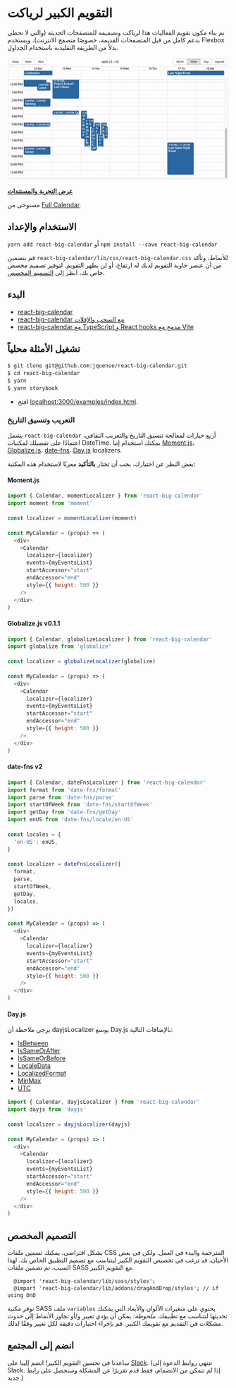 # التقويم الكبير لرياكت

تم بناء مكون تقويم الفعاليات هذا لرياكت وتصميمه للمتصفحات الحديثة (والتي لا تحظى بدعم كامل من قبل المتصفحات القديمة، خصوصًا متصفح الانترنت)، ويستخدم Flexbox بدلاً من الطريقة التقليدية باستخدام الجداول.

<p align="center">
  <img src="../assets/rbc-demo.gif" alt="Big Calendar Demo Image" />
</p>

[**عرض التجربة والمستندات**](https://jquense.github.io/react-big-calendar/examples/index.html)

مستوحى من [Full Calendar](http://fullcalendar.io/).

## الاستخدام والإعداد

`yarn add react-big-calendar` أو `npm install --save react-big-calendar`

قم بتضمين `react-big-calendar/lib/css/react-big-calendar.css` للأنماط، وتأكد من أن عنصر حاوية التقويم لديك
له ارتفاع، أو لن يظهر التقويم. لتوفير تصميم مخصص خاص بك، انظر إلى [التصميم المخصص](#custom-styling).

## البدء

- [react-big-calendar](https://github.com/arecvlohe/rbc-starter)
- [react-big-calendar مع السحب والإفلات](https://github.com/arecvlohe/rbc-with-dnd-starter)
- [react-big-calendar مع TypeScript و React hooks مدمج مع Vite](https://github.com/christopher-caldwell/react-big-calendar-demo)

## تشغيل الأمثلة محلياً

```sh
$ git clone git@github.com:jquense/react-big-calendar.git
$ cd react-big-calendar
$ yarn
$ yarn storybook
```

- افتح [localhost:3000/examples/index.html](http://localhost:3000/examples/index.html).

### التعريب وتنسيق التاريخ

يشمل `react-big-calendar` أربع خيارات لمعالجة تنسيق التاريخ والتعريب الثقافي، اعتمادًا
على تفضيلك لمكتبات DateTime. يمكنك استخدام إما [Moment.js](https://momentjs.com/)، [Globalize.js](https://github.com/jquery/globalize)، [date-fns](https://date-fns.org/)، [Day.js](https://day.js.org) localizers.

بغض النظر عن اختيارك، يجب أن تختار **بالتأكيد** معربًا لاستخدام هذه المكتبة:

#### Moment.js

```js
import { Calendar, momentLocalizer } from 'react-big-calendar'
import moment from 'moment'

const localizer = momentLocalizer(moment)

const MyCalendar = (props) => (
  <div>
    <Calendar
      localizer={localizer}
      events={myEventsList}
      startAccessor="start"
      endAccessor="end"
      style={{ height: 500 }}
    />
  </div>
)
```

#### Globalize.js v0.1.1

```js
import { Calendar, globalizeLocalizer } from 'react-big-calendar'
import globalize from 'globalize'

const localizer = globalizeLocalizer(globalize)

const MyCalendar = (props) => (
  <div>
    <Calendar
      localizer={localizer}
      events={myEventsList}
      startAccessor="start"
      endAccessor="end"
      style={{ height: 500 }}
    />
  </div>
)
```

#### date-fns v2

```js
import { Calendar, dateFnsLocalizer } from 'react-big-calendar'
import format from 'date-fns/format'
import parse from 'date-fns/parse'
import startOfWeek from 'date-fns/startOfWeek'
import getDay from 'date-fns/getDay'
import enUS from 'date-fns/locale/en-US'

const locales = {
  'en-US': enUS,
}

const localizer = dateFnsLocalizer({
  format,
  parse,
  startOfWeek,
  getDay,
  locales,
})

const MyCalendar = (props) => (
  <div>
    <Calendar
      localizer={localizer}
      events={myEventsList}
      startAccessor="start"
      endAccessor="end"
      style={{ height: 500 }}
    />
  </div>
)
```

#### Day.js

يرجى ملاحظة أن dayjsLocalizer يوسع Day.js بالإضافات التالية:

- [IsBetween](https://day.js.org/docs/en/plugin/is-between)
- [IsSameOrAfter](https://day.js.org/docs/en/plugin/is-same-or-after)
- [IsSameOrBefore](https://day.js.org/docs/en/plugin/is-same-or-before)
- [LocaleData](https://day.js.org/docs/en/plugin/locale-data)
- [LocalizedFormat](https://day.js.org/docs/en/plugin/localized-format)
- [MinMax](https://day.js.org/docs/en/plugin/min-max)
- [UTC](https://day.js.org/docs/en/plugin/utc)

```js
import { Calendar, dayjsLocalizer } from 'react-big-calendar'
import dayjs from 'dayjs'

const localizer = dayjsLocalizer(dayjs)

const MyCalendar = (props) => (
  <div>
    <Calendar
      localizer={localizer}
      events={myEventsList}
      startAccessor="start"
      endAccessor="end"
      style={{ height: 500 }}
    />
  </div>
)
```

## التصميم المخصص

بشكل افتراضي، يمكنك تضمين ملفات CSS المترجمة والبدء في العمل. ولكن في بعض الأحيان، قد ترغب في تخصيص
التقويم الكبير ليتناسب مع تصميم التطبيق الخاص بك. لهذا السبب، تم تضمين ملفات SASS مع التقويم الكبير.

```
  @import 'react-big-calendar/lib/sass/styles';
  @import 'react-big-calendar/lib/addons/dragAndDrop/styles'; // if using DnD
```

توفر مكتبة SASS ملف `variables` يحتوي على متغيرات الألوان والأبعاد التي يمكنك تحديثها لتتناسب مع تطبيقك. _ملحوظة:_ يمكن أن يؤدي تغيير و/أو تجاوز الأنماط إلى حدوث مشكلات في التقديم مع تقويمك الكبير. قم بإجراء اختبارات دقيقة لكل تغيير وفقًا لذلك.

## انضم إلى المجتمع

ساعدنا في تحسين التقويم الكبير! انضم إلينا على [Slack](https://join.slack.com/t/bigcalendar/shared_invite/zt-2fapdf4pj-oEF51KD2XgHKudkXEhk2lQ).
(تنتهي روابط الدعوة إلى Slack. إذا لم تتمكن من الانضمام، فقط قدم تقريرًا عن المشكلة وسنحصل على رابط جديد.)

